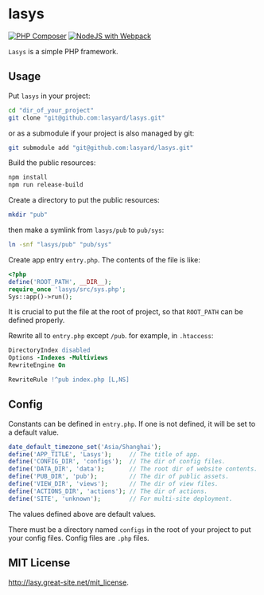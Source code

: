 # lasys

[![PHP Composer](https://github.com/lasyard/lasys/actions/workflows/php.yml/badge.svg)](https://github.com/lasyard/lasys/actions/workflows/php.yml)
[![NodeJS with Webpack](https://github.com/lasyard/lasys/actions/workflows/webpack.yml/badge.svg)](https://github.com/lasyard/lasys/actions/workflows/webpack.yml)

`Lasys` is a simple PHP framework.

## Usage

Put `lasys` in your project:

```sh
cd "dir_of_your_project"
git clone "git@github.com:lasyard/lasys.git"
```

or as a submodule if your project is also managed by git:

```sh
git submodule add "git@github.com:lasyard/lasys.git"
```

Build the public resources:

```sh
npm install
npm run release-build
```

Create a directory to put the public resources:

```sh
mkdir "pub"
```

then make a symlink from `lasys/pub` to `pub/sys`:

```sh
ln -snf "lasys/pub" "pub/sys"
```

Create app entry `entry.php`. The contents of the file is like:

```php
<?php
define('ROOT_PATH', __DIR__);
require_once 'lasys/src/sys.php';
Sys::app()->run();
```

It is crucial to put the file at the root of project, so that `ROOT_PATH` can be defined properly.

Rewrite all to `entry.php` except `/pub`. for example, in `.htaccess`:

```apache
DirectoryIndex disabled
Options -Indexes -Multiviews
RewriteEngine On

RewriteRule !^pub index.php [L,NS]
```

## Config

Constants can be defined in `entry.php`. If one is not defined, it will be set to a default value.

```php
date_default_timezone_set('Asia/Shanghai');
define('APP_TITLE', 'Lasys');     // The title of app.
define('CONFIG_DIR', 'configs');  // The dir of config files.
define('DATA_DIR', 'data');       // The root dir of website contents.
define('PUB_DIR', 'pub');         // The dir of public assets.
define('VIEW_DIR', 'views');      // The dir of view files.
define('ACTIONS_DIR', 'actions'); // The dir of actions.
define('SITE', 'unknown');        // For multi-site deployment.
```

The values defined above are default values.

There must be a directory named `configs` in the root of your project to put your config files. Config files are `.php` files.

## MIT License

<http://lasy.great-site.net/mit_license>.
